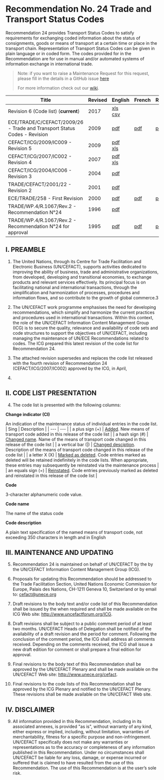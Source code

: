 # Recommendation No. 24 Trade and Transport Status Codes

Recommendation 24 provides Transport Status Codes to satisfy requirements for exchanging coded information about the status of consignments, goods or means of transport at a certain time or place in the transport chain. Representation of Transport Status Codes can be given in plain language or in coded form. The codes provided for in the Recommendation are for use in manual and/or automated systems of information exchange in international trade.


> Note: if you want to raise a Maintenance Request for this request, please fill in the details in a GitHub issue [here](https://github.com/uncefact/vocab-codes/issues/new?assignees=kshychko&labels=MR%2C+Rec-24&projects=&template=recommendation-24-maintenance-request.md&title=[Rec24+MR])
> 
> For more information check out our [wiki](https://github.com/uncefact/vocab-codes/wiki).


| Title | Revised | English | French | Russian |
| --- | --- | --- | --- | --- |
|Revision 6 (Code list) (**current**)|2017|[xls](./editions%26revisions/rec24_Rev6e_2017.xls)<br>[csv](./editions%26revisions/rec24_Rev6e_2017.csv)|||
|ECE/TRADE/C/CEFACT/2009/26 - Trade and Transport Status Codes - Revision|2009|[pdf](./editions%26revisions/Rec24-ECE_TRADE_C_CEFACT_2009_26E.pdf)|[pdf](./editions%26revisions/Rec24-ECE_TRADE_C_CEFACT_2009_26F.pdf)|[pdf](./editions%26revisions/Rec24-ECE_TRADE_C_CEFACT_2009_26R.pdf)|
|CEFACT/ICG/2009/IC009 - Revision 5|2009|[pdf](./editions%26revisions/rec24_Rev5e_2009.pdf)<br/>[xls](./editions%26revisions/rec24_Rev5e_2009.xls)|||
|CEFACT/ICG/2007/IC002 - Revision 4|2007|[pdf](./editions%26revisions/rec24_rev4e_2007.pdf)<br/>[xls](./editions%26revisions/rec24_rev4e_2007.xls)|||
|CEFACT/ICG/2004/IC006 - Revision 3|2004|[pdf](./editions%26revisions/rec24_Rev3-2004_ic006.pdf)|||
|TRADE/CEFACT/2001/22 - Revision 2|2001|[pdf](./editions%26revisions/Rec24-ECE_TRADE_C_CEFACT_2001_22e.pdf)|||
|ECE/TRADE/258 - First Revision|2000|[pdf](./editions%26revisions/rec24_ecetrd258e.pdf)|[pdf](./editions%26revisions/rec24_ecetrd258f.pdf)|[pdf](./editions%26revisions/rec24_ecetrd258r.pdf)|
|TRADE/WP.4/R.1067/Rev.2 - Recommendation N°24|1996|[pdf](./editions%26revisions/rec24_1996_r1067rev2.pdf)|||
|TRADE/WP.4/R.1067/Rev.2 - Recommendation N°24 for approval|1995|[pdf](./editions%26revisions/rec24_1995_r1067.pdf)|[pdf](./editions%26revisions/rec24_1995_r1067f.pdf)|[pdf](./editions%26revisions/rec24_1995_r1067r.pdf)|



## I. PREAMBLE

1. The United Nations, through its Centre for Trade Facilitation and Electronic Business
(UN/CEFACT), supports activities dedicated to improving the ability of business, trade and
administrative organizations, from developed, developing and transitional economies, to
exchange products and relevant services effectively. Its principal focus is on facilitating national
and international transactions, through the simplification and harmonization of processes,
procedures and information flows, and so contribute to the growth of global commerce.3

2. The UN/CEFACT work programme emphasises the need for developing
recommendations, which simplify and harmonize the current practices and procedures used in
international transactions. Within this context, the role of the UN/CEFACT Information Content
Management Group (ICG) is to secure the quality, relevance and availability of code sets and
code structures to support the objectives of UN/CEFACT, including managing the maintenance
of UN/ECE Recommendations related to codes. The ICG prepared this latest revision of the code
list for Recommendation 24.

3. The attached revision supersedes and replaces the code list released with the fourth
revision of Recommendation 24 (CEFACT/ICG/2007/IC002) approved by the ICG, in April,
2007.

## II. CODE LIST PRESENTATION

4. The code list is presented with the following columns:

**Change indicator (CI)**

An indication of the maintenance status of individual entries in the code list.
| Sing | Description | 
| --- | --- |
| a plus sign (+) | <ins>Added</ins>. New means of transport code added in this release of the code list |
| a hash sign (#) | <ins>Changed name</ins>. Name of the means of transport code changed in this release of the code list |
| a vertical bar (\|) | <ins>Changed desciption</ins>. Description of the means of transport code changed in this release of the code list |
| a letter X (X) | <ins>Marked as deleted</ins>. Code entries marked as deleted will be retained indefinitely in the code lists. When appropriate, these entries may subsequently be reinstated via the maintenance process |
| an equals sign (=) | <ins>Reinstated</ins>. Code entries previously marked as deleted and reinstated in this release of the code list |


**Code**

3-character alphanumeric code value.

**Code name**

The name of the status code

**Code description**

A plain text specification of the named means of transport code, not exceeding 350 characters in length and in English


## III. MAINTENANCE AND UPDATING

5. Recommendation 24 is maintained on behalf of UN/CEFACT by the by the UN/CEFACT
Information Content Management Group (ICG).

6. Proposals for updating this Recommendation should be addressed to the Trade Facilitation
Section, United Nations Economic Commission for Europe, Palais des Nations, CH-1211
Geneva 10, Switzerland or by email to: cefact@unece.org

7. Draft revisions to the body text and/or code list of this Recommendation shall be issued by
the  when required and shall be made available on the ICG Web site:
http://www.uncefactforum.org/ICG.

8. Draft revisions shall be subject to a public comment period of at least two months.
UN/CEFACT Heads of Delegation shall be notified of the availability of a draft revision and the
period for comment. Following the conclusion of the comment period, the ICG shall address all
comments received. Depending on the comments received, the ICG shall issue a new draft
edition for comment or shall prepare a final edition for approval.

9. Final revisions to the body text of this Recommendation shall be approved by the
UN/CEFACT Plenary and shall be made available on the UN/CEFACT Web site:
http://www.unece.org/cefact.

10. Final revisions to the code lists of this Recommendation shall be approved by the ICG
Plenary and notified to the UN/CEFACT Plenary. These revisions shall be made available on the
UN/CEFACT Web site.

## IV. DISCLAIMER

9. All information provided in this Recommendation, including in its associated annexes, is provided "as is",
without warranty of any kind, either express or implied, including, without limitation, warranties of
merchantability, fitness for a specific purpose and non-infringement. UN/CEFACT specifically does not make
any warranties or representations as to the accuracy or completeness of any information published in this
Recommendation. Under no circumstances shall UN/CEFACT be liable for any loss, damage, or expense
incurred or suffered that is claimed to have resulted from the use of this Recommendation. The use of this
Recommendation is at the user’s sole risk.
